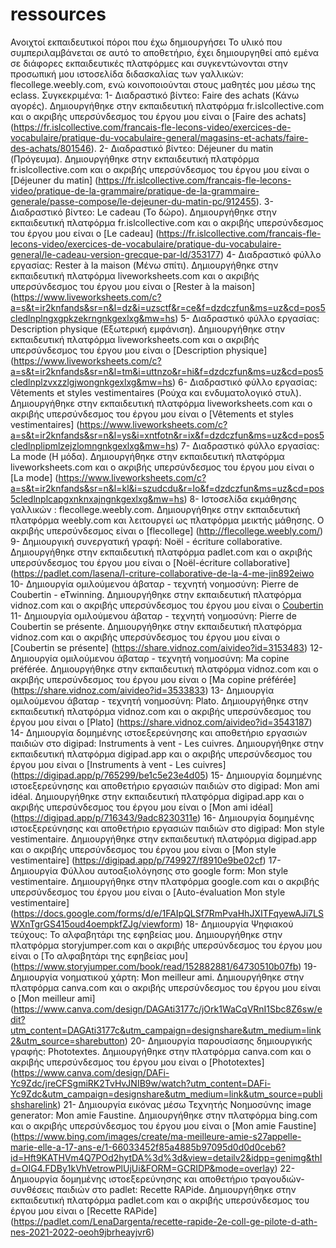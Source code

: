 # ressources
Ανοιχτοί εκπαιδευτικοί πόροι που έχω δημιουργήσει
Το υλικό που συμπεριλαμβάνεται σε αυτό το αποθετήριο, έχει δημιουργηθεί από εμένα σε διάφορες εκπαιδευτικές πλατφόρμες και συγκεντώνονται στην προσωπική μου ιστοσελίδα διδασκαλίας των γαλλικών: flecollege.weebly.com, ενώ κοινοποιούνται στους μαθητές μου μέσω της eclass.
Συγκεκριμένα:
1- Διαδραστικό βίντεο: Faire des achats (Κάνω αγορές). Δημιουργήθηκε στην εκπαιδευτική πλατφόρμα fr.islcollective.com
και ο ακριβής υπερσύνδεσμος του έργου μου είναι ο [Faire des achats] (https://fr.islcollective.com/francais-fle-lecons-video/exercices-de-vocabulaire/pratique-du-vocabulaire-general/magasins-et-achats/faire-des-achats/801546).
2- Διαδραστικό βίντεο: Déjeuner du matin (Πρόγευμα). Δημιουργήθηκε στην εκπαιδευτική πλατφόρμα fr.islcollective.com
και ο ακριβής υπερσύνδεσμος του έργου μου είναι ο [Déjeuner du matin] (https://fr.islcollective.com/francais-fle-lecons-video/pratique-de-la-grammaire/pratique-de-la-grammaire-generale/passe-compose/le-dejeuner-du-matin-pc/912455).
3- Διαδραστικό βίντεο: Le cadeau (Το δώρο). Δημιουργήθηκε στην εκπαιδευτική πλατφόρμα fr.islcollective.com
και ο ακριβής υπερσύνδεσμος του έργου μου είναι ο [Le cadeau] (https://fr.islcollective.com/francais-fle-lecons-video/exercices-de-vocabulaire/pratique-du-vocabulaire-general/le-cadeau-version-grecque-par-ld/353177)
4- Διαδραστικό φύλλο εργασίας: Rester à la maison (Μένω σπίτι). Δημιουργήθηκε στην εκπαιδευτική πλατφόρμα liveworksheets.com και ο ακριβής υπερσύνδεσμος του έργου μου είναι ο [Rester à la maison] (https://www.liveworksheets.com/c?a=s&t=ir2knfands&sr=n&l=dz&i=uzsctf&r=ce&f=dzdczfun&ms=uz&cd=pos5cledlnplngxgpkzekrngnkgexlxg&mw=hs)
5- Διαδραστικό φύλλο εργασίας: Description physique (Εξωτερική εμφάνιση). Δημιουργήθηκε στην εκπαιδευτική πλατφόρμα liveworksheets.com και ο ακριβής υπερσύνδεσμος του έργου μου είναι ο [Description physique] (https://www.liveworksheets.com/c?a=s&t=ir2knfands&sr=n&l=tm&i=uttnzo&r=hi&f=dzdczfun&ms=uz&cd=pos5cledlnplzvxzzlgjwongnkgexlxg&mw=hs)
6- Διαδραστικό φύλλο εργασίας: Vêtements et styles vestimentaires (Ρούχα και ενδυματολογικό στυλ). Δημιουργήθηκε στην εκπαιδευτική πλατφόρμα liveworksheets.com και ο ακριβής υπερσύνδεσμος του έργου μου είναι ο [Vêtements et styles vestimentaires] (https://www.liveworksheets.com/c?a=s&t=ir2knfands&sr=n&l=ys&i=xntfotn&r=ix&f=dzdczfun&ms=uz&cd=pos5cledlnplipmlzejzlomngnkgexlxg&mw=hs)
7- Διαδραστικό φύλλο εργασίας: La mode (Η μόδα). Δημιουργήθηκε στην εκπαιδευτική πλατφόρμα liveworksheets.com και ο ακριβής υπερσύνδεσμος του έργου μου είναι ο [La mode] (https://www.liveworksheets.com/c?a=s&t=ir2knfands&sr=n&l=kl&i=szudcdu&r=lo&f=dzdczfun&ms=uz&cd=pos5cledlnplcapgxnknxajngnkgexlxg&mw=hs)
8- Ιστοσελίδα εκμάθησης γαλλικών : flecollege.weebly.com. Δημιουργήθηκε στην εκπαιδευτική πλατφόρμα weebly.com και λειτουργεί ως πλατφόρμα μεικτής μάθησης. Ο ακριβής υπερσύνδεσμος είναι ο [flecollege] (http://flecollege.weebly.com/)
9- Δημιουργική συνεργατική γραφή: Noël - écriture collaborative. Δημιουργήθηκε στην εκπαιδευτική πλατφόρμα padlet.com και ο ακριβής υπερσύνδεσμος του έργου μου είναι ο [Noël-écriture collaborative](https://padlet.com/lasena/l-criture-collaborative-de-la-4-me-jin892eiwo
10- Δημιουργία ομιλούμενου άβαταρ - τεχνητή νοημοσύνη: Pierre de Coubertin - eTwinning. Δημιουργήθηκε στην εκπαιδευτική πλατφόρμα vidnoz.com και ο ακριβής υπερσύνδεσμος του έργου μου είναι ο [Coubertin](https://share.vidnoz.com/aivideo?id=2368429)
11- Δημιουργία ομιλούμενου άβαταρ - τεχνητή νοημοσύνη: Pierre de Coubertin se présente. Δημιουργήθηκε στην εκπαιδευτική πλατφόρμα vidnoz.com και ο ακριβής υπερσύνδεσμος του έργου μου είναι ο [Coubertin se présente] (https://share.vidnoz.com/aivideo?id=3153483)
12- Δημιουργία ομιλούμενου άβαταρ - τεχνητή νοημοσύνη: Ma copine préférée. Δημιουργήθηκε στην εκπαιδευτική πλατφόρμα vidnoz.com και ο ακριβής υπερσύνδεσμος του έργου μου είναι ο [Ma copine préférée] (https://share.vidnoz.com/aivideo?id=3533833)
13- Δημιουργία ομιλούμενου άβαταρ - τεχνητή νοημοσύνη: Plato. Δημιουργήθηκε στην εκπαιδευτική πλατφόρμα vidnoz.com και ο ακριβής υπερσύνδεσμος του έργου μου είναι ο [Plato] (https://share.vidnoz.com/aivideo?id=3543187)
14- Δημιουργία δομημένης ιστοεξερεύνησης και αποθετήριο εργασιών παιδιών στο digipad: Instruments à vent - Les cuivres. Δημιουργήθηκε στην εκπαιδευτική πλατφόρμα digipad.app και ο ακριβής υπερσύνδεσμος του έργου μου είναι ο [Instruments à vent - Les cuivres] (https://digipad.app/p/765299/be1c5e23e4d05)
15- Δημιουργία δομημένης ιστοεξερεύνησης και αποθετήριο εργασιών παιδιών στο digipad: Mon ami idéal. Δημιουργήθηκε στην εκπαιδευτική πλατφόρμα digipad.app και ο ακριβής υπερσύνδεσμος του έργου μου είναι ο [Mon ami idéal] (https://digipad.app/p/716343/9adc8230311e)
16- Δημιουργία δομημένης ιστοεξερεύνησης και αποθετήριο εργασιών παιδιών στο digipad: Mon style vestimentaire. Δημιουργήθηκε στην εκπαιδευτική πλατφόρμα digipad.app και ο ακριβής υπερσύνδεσμος του έργου μου είναι ο [Mon style vestimentaire] (https://digipad.app/p/749927/f8910e9be02cf)
17- Δημιουργία Φύλλου αυτοαξιολόγησης στο google form: Mon style vestimentaire. Δημιουργήθηκε στην πλατφόρμα google.com και ο ακριβής υπερσύνδεσμος του έργου μου είναι ο [Auto-évaluation Mon style vestimentaire] (https://docs.google.com/forms/d/e/1FAIpQLSf7RmPvaHhJXITFqyewAJi7LSWXnTgrGS415oud4oempkfZJg/viewform)
18- Δημιουργία Ψηφιακού τεύχους: Το αλφαβητάρι της εφηβείας μου. Δημιουργήθηκε στην πλατφόρμα storyjumper.com και ο ακριβής υπερσύνδεσμος του έργου μου είναι ο [Το αλφαβητάρι της εφηβείας μου] (https://www.storyjumper.com/book/read/152882881/64730510b07fb)
19- Δημιουργία νοηματικού χάρτη: Mon meilleur ami. Δημιουργήθηκε στην πλατφόρμα canva.com και ο ακριβής υπερσύνδεσμος του έργου μου είναι ο [Mon meilleur ami] (https://www.canva.com/design/DAGAti3177c/jOrk1WaCqVRnI1Sbc8Z6sw/edit?utm_content=DAGAti3177c&utm_campaign=designshare&utm_medium=link2&utm_source=sharebutton)
20- Δημιουργία παρουσίασης δημιουργικής γραφής: Phototextes. Δημιουργήθηκε στην πλατφόρμα canva.com και ο ακριβής υπερσύνδεσμος του έργου μου είναι ο [Phototextes] (https://www.canva.com/design/DAFi-Yc9Zdc/jreCFSgmiRK2TvHvJNIB9w/watch?utm_content=DAFi-Yc9Zdc&utm_campaign=designshare&utm_medium=link&utm_source=publishsharelink)
21- Δημιουργία εικόνας μέσω Τεχνητής Νοημοσύνης image generator: Mon amie Faustine. Δημιουργήθηκε στην πλατφόρμα bing.com και ο ακριβής υπερσύνδεσμος του έργου μου είναι ο [Mon amie Faustine] (https://www.bing.com/images/create/ma-meilleure-amie-s27appelle-marie-elle-a-17-ans-e/1-66033452f85a4885b97095d0d0d0ceb6?id=Hft9KATHVm4Q7POd2hytDA%3d%3d&view=detailv2&idpp=genimg&thId=OIG4.FDBy1kVhVetrowPlUjUi&FORM=GCRIDP&mode=overlay)
22- Δημιουργία δομημένης ιστοεξερεύνησης και αποθετήριο τραγουδιών-συνθέσεις παιδιών στο padlet: Recette RAPide. Δημιουργήθηκε στην εκπαιδευτική πλατφόρμα padlet.com και ο ακριβής υπερσύνδεσμος του έργου μου είναι ο [Recette RAPide] (https://padlet.com/LenaDargenta/recette-rapide-2e-coll-ge-pilote-d-ath-nes-2021-2022-oeoh9jbrheayjvr6)
